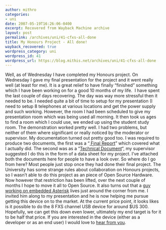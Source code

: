 ```yaml
---
author: mithro
categories:
- uni
date: 2007-05-19T16:26:06-0400
excerpt: Recovered from Wayback Machine archive
layout: post
permalink: /archives/uni/41-cfxs-all-done
title: My Honours Project - All done!
wayback_recovered: true
wordpress_category: uni
wordpress_id: 41
wordpress_url: https://blog.mithis.net/archives/uni/41-cfxs-all-done
---
```

Well, as of Wednesday I have completed my Honours project. On Wednesday I gave my final presentation for the project and it went really well (at least for me).  It is a great relief to have finally “finished” something which I have been working on for a good 10 months of my life.  I have spent the last couple of days recovering.
The day was way more stressful then it needed to be. I needed quite a bit of time to setup for my presentation (I need to setup 8 telephones at various locations and get the power supply and such working. However, the room I had been scheduled to give my presentation room which was being used all morning. It then took us ages to find a room which I could use, we ended up using the student study room.
The demonstration worked pretty well. I had two problems, but neither of them where significant or really noticed by the moderator or supervisor.
My documentation turned out pretty good too. I was required to produce two documents, the first was a “[ Final Report]({{ )” which covered what I actually did. The second was as a “[Technical Document]({{ )“, my supervisor suggested I do this in the form of a data sheet for my project. I’ve attached both the documents here for people to have a look over.
So where do I go from here? Most people just stop once they had done their final project. The University has some strange rules about collaboration on Honours projects, so I wasn’t able to do this project as an piece of Open Source Hardware. Now however that restriction has been lifted, over the next couple of months I hope to move it all to Open Source.
It also turns out that a [guy working on embedded Asterisk](http://www.rowetel.com/ucasterisk/index.html) lives just around the corner from me. I invited him along to my presentation and he is now helping me pursue getting this device on to the market.
At the current price point, it looks likes is it possible to do the 8  FXS channel USB device for around $US 300. Hopefully, we can get this down even lower, ultimately my end target is for it to be half that price. If you are interested in the device (either as a developer or as an end user) I would love to [hear from you](http://web.archive.org/web/20081017054327/mailto:cfxs@mithis.com).

